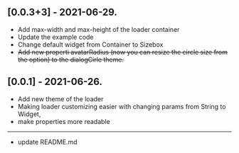 ## [0.0.3+3] - 2021-06-29.

* Add max-width and max-height of the loader container
* Update the example code
* Change default widget from Container to Sizebox
* ~~Add new properti avatarRadius (now you can resize the circle size from the option) to the dialogCirle theme.~~
## [0.0.1] - 2021-06-26.

* Add new theme of the loader
* Making loader customizing easier with changing params from String to Widget,
* make properties more readable 
* ****
* update README.md
